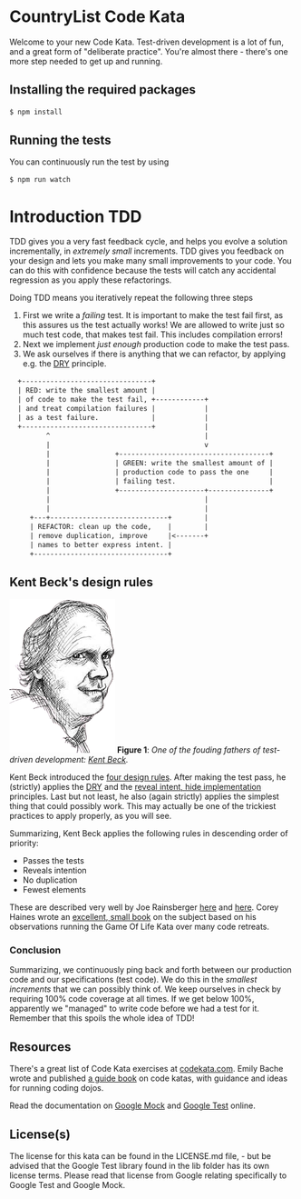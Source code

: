 # CountryList Code Kata

Welcome to your new Code Kata.  Test-driven development is a lot of fun, and a
great form of "deliberate practice".  You're almost there - there's
one more step needed to get up and running.

## Installing the required packages

```bash
$ npm install
```

## Running the tests

You can continuously run the test by using

```bash
$ npm run watch
```

# Introduction TDD

TDD gives you a very fast feedback cycle, and helps you evolve a
solution incrementally, in _extremely small_ increments.  TDD gives you feedback
on your design and lets you make many small improvements to your
code. You can do this with confidence because the tests will catch any
accidental regression as you apply these refactorings.

Doing TDD means you iteratively repeat the following three steps 

1. First we write a _failing_ test. It is important to make the test fail first, as this assures us the test actually works! We are allowed to write just so much test code, that makes test fail. This includes compilation errors!
2. Next we implement _just enough_ production code to make the test pass.
3. We ask ourselves if there is anything that we can refactor, by applying e.g. the [DRY](https://en.wikipedia.org/wiki/Don%27t_repeat_yourself) principle.

```                                 
  +--------------------------------+
  | RED: write the smallest amount |
  | of code to make the test fail, +------------+
  | and treat compilation failures |            |
  | as a test failure.             |            |
  +--------------------------------+            |
         ^                                      |
         |                                      v
         |                +-------------------------------------+
         |                | GREEN: write the smallest amount of |
         |                | production code to pass the one     |
         |                | failing test.                       |
         |                +---------------------+---------------+
         |                                      |
         |                                      |
     +---+-----------------------------+        |
     | REFACTOR: clean up the code,    |        |
     | remove duplication, improve     |<-------+
     | names to better express intent. |
     +---------------------------------+
```

## Kent Beck's design rules

![Kent Beck](./assets/kent_beck.png)
**Figure 1**: _One of the fouding fathers of test-driven development: [Kent Beck](https://en.wikipedia.org/wiki/Kent_Beck)._

Kent Beck introduced the [four design rules](https://martinfowler.com/bliki/BeckDesignRules.html). After making the test pass, he (strictly) applies the [DRY](https://en.wikipedia.org/wiki/Don%27t_repeat_yourself) and the [reveal intent, hide implementation](https://dev.to/codingunicorn/reveal-intent-hide-implementation-42lc) principles. Last but not least, he also (again strictly) applies the simplest thing that could possibly work. This may actually be one of the trickiest practices to apply properly, as you will see.

Summarizing, Kent Beck applies the following rules in descending order of priority:

- Passes the tests
- Reveals intention
- No duplication
- Fewest elements

These are described very well by Joe Rainsberger
[here](http://blog.jbrains.ca/permalink/the-four-elements-of-simple-design)
and
[here](http://blog.thecodewhisperer.com/permalink/putting-an-age-old-battle-to-rest/). Corey
Haines wrote an [excellent, small
book](https://leanpub.com/4rulesofsimpledesign) on the subject based
on his observations running the Game Of Life Kata over many code
retreats.

### Conclusion 

Summarizing, we continuously ping back and forth between our production code and our specifications (test code). We do this in the _smallest increments_ that we can possibly think of. We keep ourselves in check by requiring 100% code coverage at all times. If we get below 100%, apparently we "managed" to write code before we had a test for it. Remember that this spoils the whole idea of TDD!

## Resources

There's a great list of Code Kata exercises at
[codekata.com](http://codekata.com/). Emily Bache wrote and published
[a guide book](https://leanpub.com/codingdojohandbook) on code katas,
with guidance and ideas for running coding dojos.

Read the documentation on [Google
Mock](https://github.com/google/googletest/tree/master/googlemock/docs/v1_7)
and [Google
Test](https://github.com/google/googletest/tree/master/googletest/docs)
online.

## License(s)

The license for this kata can be found in the LICENSE.md file, - but
be advised that the Google Test library found in the lib folder has
its own license terms. Please read that license from Google relating
specifically to Google Test and Google Mock.
